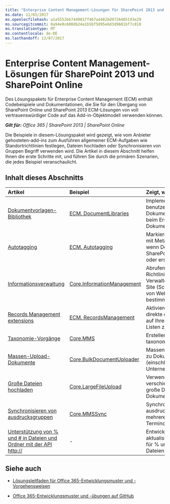 ```yaml
---
title: "Enterprise Content Management-Lösungen für SharePoint 2013 und SharePoint Online"
ms.date: 11/03/2017
ms.openlocfilehash: a1a5552bb744981ff467ad482bd9726405193e29
ms.sourcegitcommit: 0a94e0c600db24a1b5bf5895e6d3d9681bf7c810
ms.translationtype: MT
ms.contentlocale: de-DE
ms.lasthandoff: 12/07/2017
---
```

# <a name="enterprise-content-management-solutions-for-sharepoint-2013-and-sharepoint-online"></a>Enterprise Content Management-Lösungen für SharePoint 2013 und SharePoint Online

Des Lösungspakets für Enterprise Content Management (ECM) enthält Codebeispiele und Dokumentationen, die Sie für den Übergang von SharePoint Online und SharePoint 2013 ECM-Lösungen von voll vertrauenswürdiger Code auf das Add-in-Objektmodell verwenden können. 
    
_**Gilt für:** Office 365 | SharePoint 2013 | SharePoint Online_

Die Beispiele in diesem-Lösungspaket wird gezeigt, wie vom Anbieter gehosteten-add-ins zum Ausführen allgemeiner ECM-Aufgaben wie Standortrichtlinien festlegen, Dateien hochladen oder Synchronisieren von Gruppen Begriff verwenden wird. Die Artikel in diesem Abschnitt helfen Ihnen die erste Schritte mit, und führen Sie durch die primären Szenarien, die jedes Beispiel veranschaulicht. 

## <a name="in-this-section"></a>Inhalt dieses Abschnitts

|**Artikel**|**Beispiel**|**Zeigt, wie Sie auf...**|
|:-----|:-----|:-----|
|[Dokumentvorlagen-Bibliothek](Document-library-templates-sample-app-for-SharePoint.md)|[ECM. DocumentLibraries](https://github.com/SharePoint/PnP/tree/master/Samples/ECM.DocumentLibraries)|Implementieren Sie eine benutzerdefinierte Dokumentbibliotheksvorlage beim Erstellen einer Dokumentbibliothek.  |
|[Autotagging](Autotagging-sample-app-for-SharePoint.md)|[ECM. Autotagging](https://github.com/SharePoint/PnP/tree/master/Samples/ECM.AutoTagging)|Markieren von Dokumenten mit Metadaten automatisch, wenn Dokumente in SharePoint hochgeladen oder erstellt werden. |
|[Informationsverwaltung](Information-management-sample-app-for-SharePoint.md) | [Core.InformationManagement](https://github.com/SharePoint/PnP/tree/master/Samples/Core.InformationManagement) |Abrufen oder Festlegen von Richtlinien für Website zum Verwalten des Lebenszyklus Site (Schließen und Löschen von Websites nach einer bestimmten Zeitspanne). |
|[Records Management extensions](Records-management-extensions-sample-app-for-SharePoint.md)|[ECM. RecordsManagement](https://github.com/SharePoint/PnP/tree/master/Samples/ECM.RecordsManagement) |Aktivieren und für die direkte datensatzverwaltung auf Ihren Websites und Listen zu ändern. |
|[Taxonomie-Vorgänge](Taxonomy-operations-sample-app-for-SharePoint.md)| [Core.MMS](https://github.com/SharePoint/PnP/tree/master/Samples/Core.MMS) |Erstellen und Lesen von taxonomiedaten. |
|[Massen-Upload-Dokumente](Bulk-upload-documents-sample-app-for-SharePoint.md)| [Core.BulkDocumentUploader](https://github.com/SharePoint/PnP/tree/master/Samples/Core.BulkDocumentUploader) |Massen Upload Dokumente zu Dokumentbibliotheken (einschließlich OneDrive für Unternehmen). |
|[Große Dateien hochladen](Upload-large-files-sample-app-for-SharePoint.md)| [Core.LargeFileUpload](https://github.com/SharePoint/PnP/tree/master/Samples/Core.LargeFileUpload) |Verwenden Sie verschiedene Methoden, um große Dateien in einer Dokumentbibliothek hoch. |
|[Synchronisieren von ausdrucksgruppen](Synchronize-term-groups-sample-app-for-SharePoint.md)|[Core.MMSSync](https://github.com/SharePoint/PnP/tree/master/Samples/Core.MMSSync) | Synchronisieren Sie ausdrucksgruppen auf mehrere Terminologiespeicher.|
|[Unterstützung von % und # in Dateien und Ordner mit der API http://](supporting-and-in-file-and-folder-with-the-resourcepath-api.md)| - | Entwickler Anleitungen auf aktualisierte Unterstützung für % und # dürfen in Dateien und Ordner.|

## <a name="see-also"></a>Siehe auch
<a name="bk_addresources"> </a>

-  [Lösungsleitfaden für Office 365-Entwicklungsmuster und -Vorgehensweisen](Office-365-development-patterns-and-practices-solution-guidance.md)
    
-  [Office 365-Entwicklungsmuster und -übungen auf GitHub](https://github.com/SharePoint/PnP)
